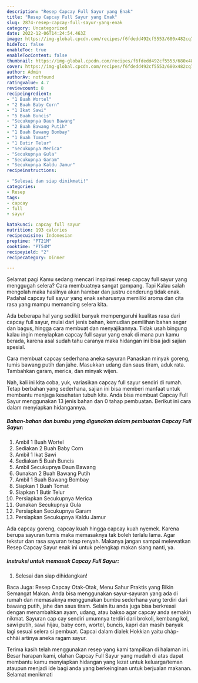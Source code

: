 ```yaml
---
description: "Resep Capcay Full Sayur yang Enak"
title: "Resep Capcay Full Sayur yang Enak"
slug: 2874-resep-capcay-full-sayur-yang-enak
category: Uncategorized
date: 2022-12-06T14:24:54.463Z
image: https://img-global.cpcdn.com/recipes/f6fdedd492cf5553/680x482cq70/capcay-full-sayur-foto-resep-utama.jpg
hideToc: false
enableToc: true
enableTocContent: false
thumbnail: https://img-global.cpcdn.com/recipes/f6fdedd492cf5553/680x482cq70/capcay-full-sayur-foto-resep-utama.jpg
cover: https://img-global.cpcdn.com/recipes/f6fdedd492cf5553/680x482cq70/capcay-full-sayur-foto-resep-utama.jpg
author: Admin
authorAv: notfound
ratingvalue: 4.7
reviewcount: 8
recipeingredient:
- "1 Buah Wortel"
- "2 Buah Baby Corn"
- "1 Ikat Sawi"
- "5 Buah Buncis"
- "Secukupnya Daun Bawang"
- "2 Buah Bawang Putih"
- "1 Buah Bawang Bombay"
- "1 Buah Tomat"
- "1 Butir Telur"
- "Secukupnya Merica"
- "Secukupnya Gula"
- "Secukupnya Garam"
- "Secukupnya Kaldu Jamur"
recipeinstructions:

- "Selesai dan siap dinikmati!"
categories:
- Resep
tags:
- capcay
- full
- sayur

katakunci: capcay full sayur 
nutrition: 193 calories
recipecuisine: Indonesian
preptime: "PT21M"
cooktime: "PT54M"
recipeyield: "2"
recipecategory: Dinner

---
```



Selamat pagi Kamu sedang mencari inspirasi resep capcay full sayur yang menggugah selera? Cara membuatnya sangat gampang. Tapi Kalau salah mengolah maka hasilnya akan hambar dan justru cenderung tidak enak. Padahal capcay full sayur yang enak seharusnya memiliki aroma dan cita rasa yang mampu memancing selera kita.


Ada beberapa hal yang sedikit banyak mempengaruhi kualitas rasa dari capcay full sayur, mulai dari jenis bahan, kemudian pemilihan bahan segar dan bagus, hingga cara membuat dan menyajikannya. Tidak usah bingung kalau ingin menyiapkan capcay full sayur yang enak di mana pun kamu berada, karena asal sudah tahu caranya maka hidangan ini bisa jadi sajian spesial.

Cara membuat capcay sederhana aneka sayuran Panaskan minyak goreng, tumis bawang putih dan jahe. Masukkan udang dan saus tiram, aduk rata. Tambahkan garam, merica, dan minyak wijen.


Nah, kali ini kita coba, yuk, variasikan capcay full sayur sendiri di rumah. Tetap berbahan yang sederhana, sajian ini bisa memberi manfaat untuk membantu menjaga kesehatan tubuh kita. Anda bisa membuat Capcay Full Sayur menggunakan 13 jenis bahan dan 0 tahap pembuatan. Berikut ini cara dalam menyiapkan hidangannya.

<!--inarticleads1-->

##### Bahan-bahan dan bumbu yang digunakan dalam pembuatan Capcay Full Sayur:

1. Ambil 1 Buah Wortel
1. Sediakan 2 Buah Baby Corn
1. Ambil 1 Ikat Sawi
1. Sediakan 5 Buah Buncis
1. Ambil Secukupnya Daun Bawang
1. Gunakan 2 Buah Bawang Putih
1. Ambil 1 Buah Bawang Bombay
1. Siapkan 1 Buah Tomat
1. Siapkan 1 Butir Telur
1. Persiapkan Secukupnya Merica
1. Gunakan Secukupnya Gula
1. Persiapkan Secukupnya Garam
1. Persiapkan Secukupnya Kaldu Jamur


Ada capcay goreng, capcay kuah hingga capcay kuah nyemek. Karena berupa sayuran tumis maka memasaknya tak boleh terlalu lama. Agar tekstur dan rasa sayuran tetap renyah. Makanya jangan sampai melewatkan Resep Capcay Sayur enak ini untuk pelengkap makan siang nanti, ya. 

<!--inarticleads2-->

##### Instruksi untuk memasak Capcay Full Sayur:


1. Selesai dan siap dihidangkan!

Baca Juga: Resep Capcay Otak-Otak, Menu Sahur Praktis yang Bikin Semangat Makan. Anda bisa menggunakan sayur-sayuran yang ada di rumah dan memasaknya menggunakan bumbu sederhana yang terdiri dari bawang putih, jahe dan saus tiram. Selain itu anda juga bisa berkreasi dengan menambahkan ayam, udang, atau bakso agar capcay anda semakin nikmat. Sayuran cap cay sendiri umumnya terdiri dari brokoli, kembang kol, sawi putih, sawi hijau, baby corn, wortel, buncis, kapri dan masih banyak lagi sesuai selera si pembuat. Capcai dalam dialek Hokkian yaitu cha̍p-chhài artinya aneka ragam sayur. 

Terima kasih telah menggunakan resep yang kami tampilkan di halaman ini. Besar harapan kami, olahan Capcay Full Sayur yang mudah di atas dapat membantu kamu menyiapkan hidangan yang lezat untuk keluarga/teman ataupun menjadi ide bagi anda yang berkeinginan untuk berjualan makanan. Selamat menikmati
